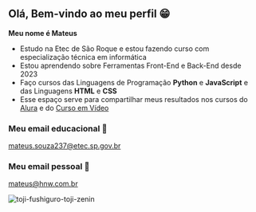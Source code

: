 ## Olá, Bem-vindo ao meu perfil 😁

**Meu nome é Mateus**

- Estudo na Etec de São Roque e estou fazendo curso com especialização técnica em informática
- Estou aprendendo sobre Ferramentas Front-End e Back-End desde 2023
- Faço cursos das Linguagens de Programação **Python** e **JavaScript** e das Linguagens **HTML** e **CSS**
- Esse espaço serve para compartilhar meus resultados nos cursos do [Alura](https://www.alura.com.br) e do [Curso em Vídeo](https://www.cursoemvideo.com/)

### Meu email educacional 📖
mateus.souza237@etec.sp.gov.br

### Meu email pessoal 📩
mateus@hnw.com.br

![toji-fushiguro-toji-zenin](https://github.com/user-attachments/assets/bdef1d56-4575-414c-ba36-4db689611b43)

